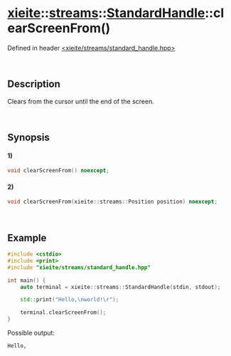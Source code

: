 # [xieite](../../../../../xieite.md)\:\:[streams](../../../../../streams.md)\:\:[StandardHandle](../../../standard_handle.md)\:\:clearScreenFrom\(\)
Defined in header [<xieite/streams/standard_handle.hpp>](../../../../../../include/xieite/streams/standard_handle.hpp)

&nbsp;

## Description
Clears from the cursor until the end of the screen.

&nbsp;

## Synopsis
#### 1)
```cpp
void clearScreenFrom() noexcept;
```
#### 2)
```cpp
void clearScreenFrom(xieite::streams::Position position) noexcept;
```

&nbsp;

## Example
```cpp
#include <cstdio>
#include <print>
#include "xieite/streams/standard_handle.hpp"

int main() {
    auto terminal = xieite::streams::StandardHandle(stdin, stdout);

    std::print("Hello,\nworld!\r");

    terminal.clearScreenFrom();
}
```
Possible output:
```
Hello,
      
```
